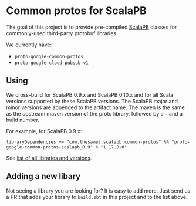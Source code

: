 # Common protos for ScalaPB

The goal of this project is to provide pre-compiled [ScalaPB](http://scalapb.github.io) classes for commonly-used third-party protobuf libraries.

We currently have:

- `proto-google-common-protos`
- `proto-google-cloud-pubsub-v1`

## Using

We cross-build for ScalaPB 0.9.x and ScalaPB 0.10.x and for all Scala versions supported by these ScalaPB versions. The ScalaPB major and minor versions are appended to the artifact name. The maven is the same as the upstream maven version of the proto library, followed by a `-` and a build number.

For example, for ScalaPB 0.9.x:

```
libraryDependencies += "com.thesamet.scalapb.common-protos" %% "proto-google-common-protos-scalapb_0.9" % "1.17.0-0"
```

See [list of all libraries and versions](https://repo1.maven.org/maven2/com/thesamet/scalapb/common-protos/).

## Adding a new libary
Not seeing a library you are looking for? It is easy to add more. Just send us a PR that adds your library to `build.sbt` in this project and to the list above.
